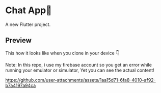 # Chat App💬

A new Flutter project.

## Preview

This how it looks like when you clone in your device 👇 

Note: In this repo, i use my firebase account so you get an error while running your emulator or simulator, Yet you can see the actual content!

https://github.com/user-attachments/assets/1aa15d71-6fa8-4010-af92-b7a4197a94ca

